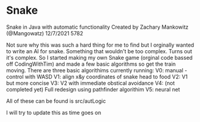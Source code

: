 # Snake
Snake in Java with automatic functionality
Created by Zachary Mankowitz (@Mangowatz) 12/7/2021 5782

Not sure why this was such a hard thing for me to find but I orginally wanted to write an AI for snake. Something that wouldn't be too complex. Turns out it's complex.
So I started making my own Snake game (orginal code bassed off CodingWithTim) and made a few basic algorithms so get the train moving. 
There are three basic algorithims currently running: 
V0: manual - control with WASD
V1: align x&y coordinates of snake head to food
V2: V1 but more concise 
V3: V2 with immediate obstical avoidance
V4: (not completed yet) Full redesign using pathfinder algorithim
V5: neural net

All of these can be found is src/autLogic

I will try to update this as time goes on

